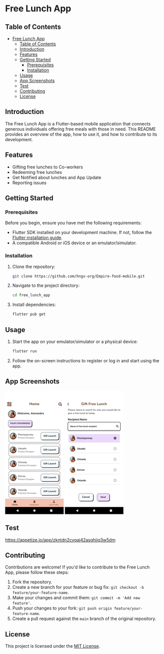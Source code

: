# Free Lunch App

<!-- ![App Logo](app-logo.png) -->

## Table of Contents
- [Free Lunch App](#free-lunch-app)
  - [Table of Contents](#table-of-contents)
  - [Introduction](#introduction)
  - [Features](#features)
  - [Getting Started](#getting-started)
    - [Prerequisites](#prerequisites)
    - [Installation](#installation)
  - [Usage](#usage)
  - [App Screenshots](#app-screenshots)
  - [Test](#test)
  - [Contributing](#contributing)
  - [License](#license)

## Introduction

The Free Lunch App is a Flutter-based mobile application that connects generous individuals offering free meals with those in need. This README provides an overview of the app, how to use it, and how to contribute to its development.

## Features

<!-- - User registration and authentication -->
- Gifting free lunches to Co-workers
- Redeeming free lunches 
- Get Notified about lunches and App Update
- Reporting issues

## Getting Started

### Prerequisites

Before you begin, ensure you have met the following requirements:

- Flutter SDK installed on your development machine. If not, follow the [Flutter installation guide](https://flutter.dev/docs/get-started/install).
- A compatible Android or iOS device or an emulator/simulator.

### Installation

1. Clone the repository:

   ```bash
   git clone https://github.com/hngx-org/Empire-food-mobile.git
   ```

2. Navigate to the project directory:

   ```bash
   cd free_lunch_app
   ```

3. Install dependencies:

   ```bash
   flutter pub get
   ```

## Usage

1. Start the app on your emulator/simulator or a physical device:

   ```bash
   flutter run
   ```

2. Follow the on-screen instructions to register or log in and start using the app.

## App Screenshots

![Screenshot 1](/images/screenshots/Screenshot_1.png)
![Screenshot 2](/images/screenshots/Screenshot_2.png)

## Test
https://appetize.io/app/zkntdn2cyqaj42asqhjjq3w5dm

## Contributing

Contributions are welcome! If you'd like to contribute to the Free Lunch App, please follow these steps:

1. Fork the repository.
2. Create a new branch for your feature or bug fix: `git checkout -b feature/your-feature-name`.
3. Make your changes and commit them: `git commit -m 'Add new feature'`.
4. Push your changes to your fork: `git push origin feature/your-feature-name`.
5. Create a pull request against the `main` branch of the original repository.

## License

This project is licensed under the [MIT License](LICENSE).